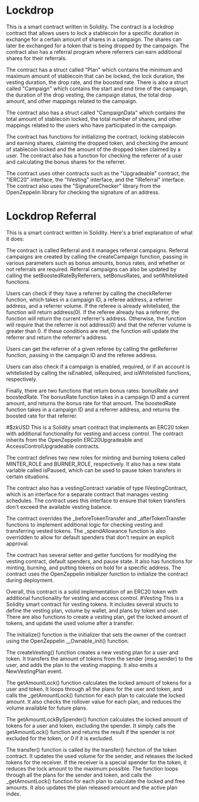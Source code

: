 # Lockdrop
This is a smart contract written in Solidity. The contract is a lockdrop contract that allows users to lock a stablecoin for a specific duration in exchange for a certain amount of shares in a campaign. The shares can later be exchanged for a token that is being dropped by the campaign. The contract also has a referral program where referrers can earn additional shares for their referrals.

The contract has a struct called "Plan" which contains the minimum and maximum amount of stablecoin that can be locked, the lock duration, the vesting duration, the drop rate, and the boosted rate. There is also a struct called "Campaign" which contains the start and end time of the campaign, the duration of the drop vesting, the campaign status, the total drop amount, and other mappings related to the campaign.

The contract also has a struct called "CampaignData" which contains the total amount of stablecoin locked, the total number of shares, and other mappings related to the users who have participated in the campaign.

The contract has functions for initializing the contract, locking stablecoin and earning shares, claiming the dropped token, and checking the amount of stablecoin locked and the amount of the dropped token claimed by a user. The contract also has a function for checking the referrer of a user and calculating the bonus shares for the referrer.

The contract uses other contracts such as the "Upgradeable" contract, the "IERC20" interface, the "IVesting" interface, and the "IReferral" interface. The contract also uses the "SignatureChecker" library from the OpenZeppelin library for checking the signature of an address.
# Lockdrop Referral
This is a smart contract written in Solidity. Here's a brief explanation of what it does:

The contract is called Referral and it manages referral campaigns. Referral campaigns are created by calling the createCampaign function, passing in various parameters such as bonus amounts, bonus rates, and whether or not referrals are required. Referral campaigns can also be updated by calling the setBoostedRateByReferrers, setBonusRates, and setWhitelisted functions.

Users can check if they have a referrer by calling the checkReferrer function, which takes in a campaign ID, a referee address, a referrer address, and a referrer volume. If the referee is already whitelisted, the function will return address(0). If the referee already has a referrer, the function will return the current referrer's address. Otherwise, the function will require that the referrer is not address(0) and that the referrer volume is greater than 0. If these conditions are met, the function will update the referrer and return the referrer's address.

Users can get the referrer of a given referee by calling the getReferrer function, passing in the campaign ID and the referee address.

Users can also check if a campaign is enabled, required, or if an account is whitelisted by calling the isEnabled, isRequired, and isWhitelisted functions, respectively.

Finally, there are two functions that return bonus rates: bonusRate and boostedRate. The bonusRate function takes in a campaign ID and a current amount, and returns the bonus rate for that amount. The boostedRate function takes in a campaign ID and a referrer address, and returns the boosted rate for that referrer.

#$zkUSD
This is a Solidity smart contract that implements an ERC20 token with additional functionality for vesting and access control. The contract inherits from the OpenZeppelin ERC20Upgradeable and AccessControlUpgradeable contracts.

The contract defines two new roles for minting and burning tokens called MINTER_ROLE and BURNER_ROLE, respectively. It also has a new state variable called isPaused, which can be used to pause token transfers in certain situations.

The contract also has a vestingContract variable of type IVestingContract, which is an interface for a separate contract that manages vesting schedules. The contract uses this interface to ensure that token transfers don't exceed the available vesting balance.

The contract overrides the _beforeTokenTransfer and _afterTokenTransfer functions to implement additional logic for checking vesting and transferring vested tokens. The _spendAllowance function is also overridden to allow for default spenders that don't require an explicit approval.

The contract has several setter and getter functions for modifying the vesting contract, default spenders, and pause state. It also has functions for minting, burning, and putting tokens on hold for a specific address. The contract uses the OpenZeppelin initializer function to initialize the contract during deployment.

Overall, this contract is a solid implementation of an ERC20 token with additional functionality for vesting and access control.
#Vesting
This is a Solidity smart contract for vesting tokens. It includes several structs to define the vesting plan, volume by wallet, and plans by token and user. There are also functions to create a vesting plan, get the locked amount of tokens, and update the used volume after a transfer.

The initialize() function is the initializer that sets the owner of the contract using the OpenZeppelin __Ownable_init() function.

The createVesting() function creates a new vesting plan for a user and token. It transfers the amount of tokens from the sender (msg.sender) to the user, and adds the plan to the vesting mapping. It also emits a NewVestingPlan event.

The getAmountLock() function calculates the locked amount of tokens for a user and token. It loops through all the plans for the user and token, and calls the _getAmountLock() function for each plan to calculate the locked amount. It also checks the rollover value for each plan, and reduces the volume available for future plans.

The getAmountLockBySpender() function calculates the locked amount of tokens for a user and token, excluding the spender. It simply calls the getAmountLock() function and returns the result if the spender is not excluded for the token, or 0 if it is excluded.

The transfer() function is called by the transfer() function of the token contract. It updates the used volume for the sender, and releases the locked tokens for the receiver. If the receiver is a special spender for the token, it reduces the lock amount to the maximum possible. The function loops through all the plans for the sender and token, and calls the _getAmountLock() function for each plan to calculate the locked and free amounts. It also updates the plan released amount and the active plan index.

